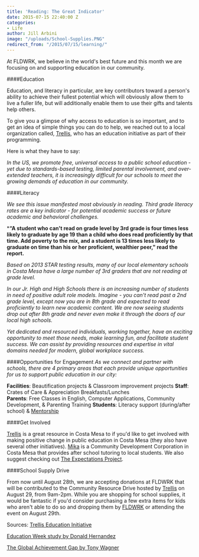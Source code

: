 ```yaml
---
title: 'Reading: The Great Indicator'
date: 2015-07-15 22:40:00 Z
categories:
- Life
author: Jill Arbini
image: "/uploads/School-Supplies.PNG"
redirect_from: "/2015/07/15/learning/"
---
```


At FLDWRK, we believe in the world's best future and this month we are focusing on and supporting education in our community.

####Education

Education, and literacy in particular, are key contributors toward a person's ability to achieve their fullest potential which will obviously allow them to live a fuller life, but will additionally enable them to use their gifts and talents help others. 

<!-- more -->

To give you a glimpse of why access to education is so important, and to get an idea of simple things you can do to help, we reached out to a local organization called, [Trellis](http://www.wearetrellis.com), who has an education initiative as part of their programming.

Here is what they have to say:  

*In the US, we promote free, universal access to a public school education - yet due to standards-based testing, limited parental involvement, and over-extended teachers, it is increasingly difficult for our schools to meet the growing demands of education in our community.*

####Literacy

*We see this issue manifested most obviously in reading. Third grade literacy rates are a key indicator - for potential academic success or future academic and behavioral challenges.* 

***“A student who can't read on grade level by 3rd grade is four times less likely to graduate by age 19 than a child who does read proficiently by that time. Add poverty to the mix, and a student is 13 times less likely to graduate on time than his or her proficient, wealthier peer," read the report.** 

*Based on 2013 STAR testing results, many of our local elementary schools in Costa Mesa have a large number of 3rd graders that are not reading at grade level.* 

*In our Jr. High and High Schools there is an increasing number of students in need of positive adult role models. Imagine - you can't read past a 2nd grade level, except now you are in 8th grade and expected to read proficiently to learn new academic content. We are now seeing students drop out after 8th grade and never even make it through the doors of our local high schools.* 

*Yet dedicated and resourced individuals, working together, have an exciting opportunity to meet those needs, make learning fun, and facilitate student success. We can assist by providing resources and expertise in vital domains needed for modern, global workplace success.*

####Opportunities for Engagement
*As we connect and partner with schools, there are 4 primary areas that each provide unique opportunities for us to support public education in our city:*

**Facilities**: Beautification projects & Classroom improvement projects
**Staff**: Crates of Care & Appreciation Breakfasts/Lunches   
**Parents**: Free Classes in English, Computer Applications, 
Community Development, & Parenting Training
**Students**: Literacy support (during/after school) & [Mentorship](http://blog.fldwrk.io/2015/06/22/mentorship/)

####Get Involved

[Trellis](http://www.wearetrellis.com) is a great resource in Costa Mesa to if you'd like to get involved with making positive change in public education in Costa Mesa (they also have several other initiatives).  [Mika](http://www.mikacdc.org) is a Community Development Corporation in Costa Mesa that provides after school tutoring to local students. We also suggest checking out [The Expectations Project](http://www.expectations.org). 

####School Supply Drive

From now until August 28th, we are accepting donations at FLDWRK that will be contributed to the Community Resource Drive hosted by [Trellis](http://www.wearetrellis.com) on August 29, from 9am-2pm.  While you are shopping for school supplies, it would be fantastic if you'd consider purchasing a few extra items for kids who aren't able to do so and dropping them by [FLDWRK](http://www.fldwrk.io) or attending the event on August 29th.  


Sources:
[Trellis Education Initiative](http://www.wearetrellis.com/initiatives/education)        

[Education Week study by Donald Hernandez](http://blogs.edweek.org/edweek/inside-school-research/2011/04/the_disquieting_side_effect_of.html)

[The Global Achievement Gap by Tony Wagner](http://www.tonywagner.com/69)